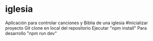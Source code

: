# iglesia
Aplicación para controlar canciones y Biblia de una iglesia
#Inicializar proyecto
Git clone en local del repositorio
Ejecutar "npm install"
Para desarrollo "npm run dev"
